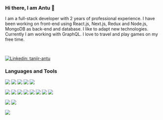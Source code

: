 ### Hi there, I am Antu 👋
<!-- Bio -->
I am a full-stack developer with 2 years of professional experience. I have been working on front-end using React.js, Next.js, Redux and Node.js, MongoDB as back-end and database. I like to adapt new technologies. Currently I am working with GraphQL. I love to travel and play games on my free time.

<br />

[![Linkedin: tanjir-antu](http://img.shields.io/badge/-TANJIRANTU-0077B5?style=for-the-badge&logo=linkedin&link=https://www.linkedin.com/in/tanjir-antu/)](https://www.linkedin.com/in/tanjir-antu/)

### Languages and Tools

<!-- Language -->
![](https://img.shields.io/badge/-JavaScript-565555?style=flat-square&logo=javascript)
![](https://img.shields.io/badge/-.NET-5C2D91?style=flat-square&logo=.net)
![](https://img.shields.io/badge/-PHP-777BB4?style=flat-square&logo=Php)
![](https://img.shields.io/badge/-Java-007396?style=flat-square&logo=java)
![](https://img.shields.io/badge/-Bash-42413d?style=flat-square&logo=GNU%20Bash)

<!-- Frameworks -->
![](https://img.shields.io/badge/-Node.js-282830?style=flat-square&logo=node.js)
![](http://img.shields.io/badge/-Express.js-282830?style=flat-square&logo=express.js)
![](http://img.shields.io/badge/-Hapi.js-282830?style=flat-square&logo=hapi.js)
![](http://img.shields.io/badge/-Socket.io-282830?style=flat-square&logo=socket.io)
![](http://img.shields.io/badge/-React-282830?style=flat-square&logo=react)
![](http://img.shields.io/badge/-Redux-282830?style=flat-square&logo=redux)
![](http://img.shields.io/badge/-Next.js-282830?style=flat-square&logo=next.js)
![](http://img.shields.io/badge/-GrqphQL-282830?style=flat-square&logo=graphql)

<!-- DB -->
![](http://img.shields.io/badge/-MongoDB-282830?style=flat-square&logo=mongodb)
![](http://img.shields.io/badge/-MySql-282830?style=flat-square&logo=mysql)

<!-- Tools & Platforms -->
![](http://img.shields.io/badge/-Digitalocean-282830?style=flat-square&logo=digitalocean)

